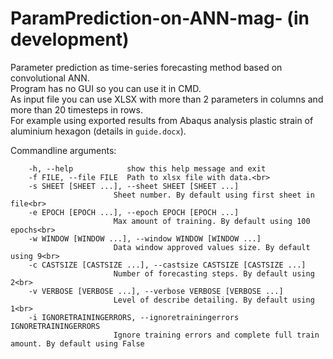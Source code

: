 # ParamPrediction-on-ANN-mag- (in development)<br>
Parameter prediction as time-series forecasting method based on convolutional ANN. <br>
Program has no GUI so you can use it in CMD.<br>
As input file you can use XLSX with more than 2 parameters in columns and more than 20 timesteps in rows.<br>
For example using exported results from Abaqus analysis plastic strain of aluminium hexagon (details in `guide.docx`).<br>

Commandline arguments:
```
	-h, --help            show this help message and exit
	-f FILE, --file FILE  Path to xlsx file with data.<br>
	-s SHEET [SHEET ...], --sheet SHEET [SHEET ...]
                       Sheet number. By default using first sheet in file<br>
	-e EPOCH [EPOCH ...], --epoch EPOCH [EPOCH ...]
                       Max amount of training. By default using 100 epochs<br>
	-w WINDOW [WINDOW ...], --window WINDOW [WINDOW ...]
                       Data window approved values size. By default using 9<br>
	-c CASTSIZE [CASTSIZE ...], --castsize CASTSIZE [CASTSIZE ...]
                       Number of forecasting steps. By default using 2<br>
	-v VERBOSE [VERBOSE ...], --verbose VERBOSE [VERBOSE ...]
                       Level of describe detailing. By default using 1<br>
	-i IGNORETRAININGERRORS, --ignoretrainingerrors IGNORETRAININGERRORS
                       Ignore training errors and complete full train amount. By default using False
```
